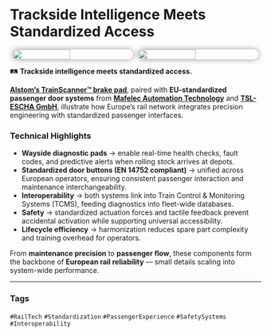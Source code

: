 # Trackside Intelligence Meets Standardized Access

<div style="display:flex;flex-wrap:wrap;gap:10px;justify-content:center;">
  <img src="/alvin-site/JPG_VID/PXL_20230425_104703638.jpg?v=3"
       style="width:48%;border-radius:12px;box-shadow:0 0 12px rgba(0,0,0,0.4);">
  <img src="/alvin-site/JPG_VID/PXL_20230425_110014365.jpg?v=3"
       style="width:48%;border-radius:12px;box-shadow:0 0 12px rgba(0,0,0,0.4);">
</div>

🛤️ **Trackside intelligence meets standardized access.**  

[**Alstom’s TrainScanner™ brake pad**](https://www.alstom.com/sites/alstom.com/files/2022/05/02/Alstom_ProductSheet_HealthHub_TrainScanner.pdf), paired with **EU-standardized passenger door systems** from [**Mafelec Automation Technology**](https://www.mafelec.com/en/our-expertises/) and [**TSL-ESCHA GmbH**](https://www.tsl-escha.com/en/products/push-buttons/), illustrate how Europe’s rail network integrates precision engineering with standardized passenger interfaces.  

### Technical Highlights  
- **Wayside diagnostic pads** → enable real-time health checks, fault codes, and predictive alerts when rolling stock arrives at depots.  
- **Standardized door buttons (EN 14752 compliant)** → unified across European operators, ensuring consistent passenger interaction and maintenance interchangeability.  
- **Interoperability** → both systems link into Train Control & Monitoring Systems (TCMS), feeding diagnostics into fleet-wide databases.  
- **Safety** → standardized actuation forces and tactile feedback prevent accidental activation while supporting universal accessibility.  
- **Lifecycle efficiency** → harmonization reduces spare part complexity and training overhead for operators.  

From **maintenance precision** to **passenger flow**, these components form the backbone of **European rail reliability** — small details scaling into system-wide performance.  

---

### Tags  
`#RailTech` `#Standardization` `#PassengerExperience` `#SafetySystems` `#Interoperability`
